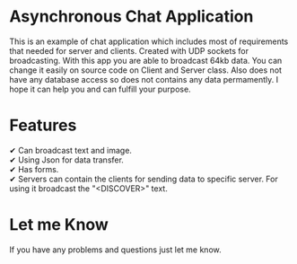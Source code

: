 # Asynchronous Chat Application
This is an example of chat application which includes most of requirements that needed for server and clients. Created with UDP sockets for broadcasting. 
 With this app you are able to broadcast 64kb data. You can change it easily on source code on Client and Server class. Also does not have any database access
so does not contains any data permamently. I hope it can help you and can fulfill your purpose. 


# Features
✔ Can broadcast text and image.<br>
✔ Using Json for data transfer.<br>
✔ Has forms.<br>
✔ Servers can contain the clients for sending data to specific server. For using it broadcast the "\<DISCOVER>" text.<br>
 
# Let me Know 
If you have any problems and questions just let me know. 



